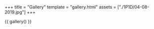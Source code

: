 +++
title = "Gallery"
template = "gallery.html"
assets = ["./1P1D/04-08-2019.jpg"]
+++

{{ gallery() }}

